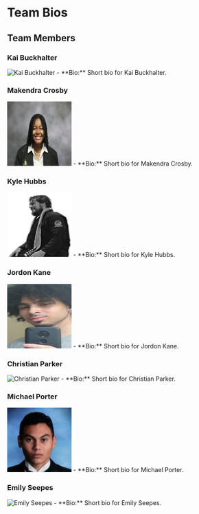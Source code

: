 # Team Bios

## Team Members

### Kai Buckhalter
<img src="images/kai_image.png" alt="Kai Buckhalter" style="width: 150px; height: 150px;">
- **Bio:** Short bio for Kai Buckhalter.

### Makendra Crosby
<img src="images/makendra_image.png" alt="Makendra Crosby" style="width: 150px; height: 150px;">
- **Bio:** Short bio for Makendra Crosby.

### Kyle Hubbs
<img src="images/kyle_image.png" alt="Kyle Hubbs" style="width: 150px; height: 150px;">
- **Bio:** Short bio for Kyle Hubbs.

### Jordon Kane
<img src="images/jordon_image.png" alt="Jordon Kane" style="width: 150px; height: 150px;">
- **Bio:** Short bio for Jordon Kane.

### Christian Parker
<img src="images/christian_image.png" alt="Christian Parker" style="width: 150px; height: 150px;">
- **Bio:** Short bio for Christian Parker.

### Michael Porter
<img src="images/michael_image.png" alt="Michael Porter" style="width: 150px; height: 150px;">
- **Bio:** Short bio for Michael Porter.

### Emily Seepes
<img src="images/emily_image.png" alt="Emily Seepes" style="width: 150px; height: 150px;">
- **Bio:** Short bio for Emily Seepes.
